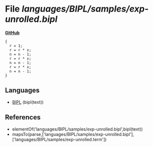 # File _languages/BIPL/samples/exp-unrolled.bipl_
**[GitHub](https://github.com/softlang/yas/blob/master/languages/BIPL/samples/exp-unrolled.bipl)**
```
{
  r = 1;
  r = r * x;
  n = n - 1; 
  r = r * x;
  n = n - 1; 
  r = r * x;
  n = n - 1; 
}
```

## Languages
* [BIPL](../languages/BIPL.md) (bipl(text))

## References
* elementOf('languages/BIPL/samples/exp-unrolled.bipl',bipl(text))
* mapsTo(parse,['languages/BIPL/samples/exp-unrolled.bipl'],['languages/BIPL/samples/exp-unrolled.term'])
